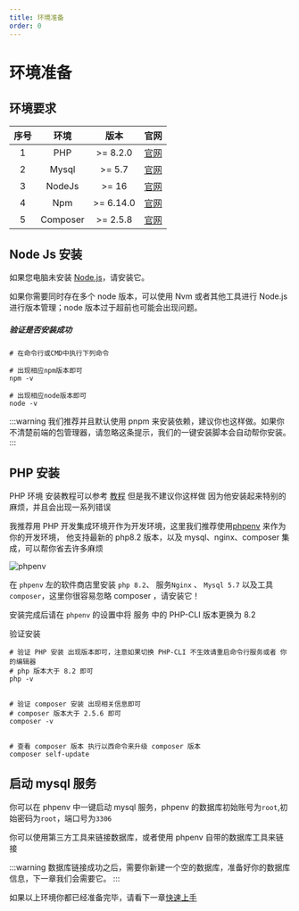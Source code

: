```yaml
---
title: 环境准备
order: 0
---
```


# 环境准备

## 环境要求

| 序号 |   环境   |   版本    |                                     官网                                      |
| :--: | :------: | :-------: | :---------------------------------------------------------------------------: |
|  1   |   PHP    | >= 8.2.0  |   <a href="https://www.php.net/" target="_blank" rel="noreferrer">官网</a>    |
|  2   |  Mysql   |  >= 5.7   | <a href="https://www.mysql.com/cn/" target="_blank" rel="noreferrer">官网</a> |
|  3   |  NodeJs  |   >= 16   |    <a href="https://nodejs.org/" target="_blank" rel="noreferrer">官网</a>    |
|  4   |   Npm    | >= 6.14.0 |  <a href="https://www.npmjs.com/" target="_blank" rel="noreferrer">官网</a>   |
|  5   | Composer | >= 2.5.8  | <a href="https://getcomposer.org/" target="_blank" rel="noreferrer">官网</a>  |

## Node Js 安装

如果您电脑未安装 <a href="https://nodejs.org/" target="_blank" rel="noreferrer">Node.js</a>，请安装它。

如果你需要同时存在多个 node 版本，可以使用 Nvm 或者其他工具进行 Node.js 进行版本管理；node 版本过于超前也可能会出现问题。

##### 验证是否安装成功

```shell
# 在命令行或CMD中执行下列命令

# 出现相应npm版本即可
npm -v

# 出现相应node版本即可
node -v
```

:::warning
我们推荐并且默认使用 pnpm 来安装依赖，建议你也这样做。如果你不清楚前端的包管理器，请忽略这条提示，我们的一键安装脚本会自动帮你安装。
:::

## PHP 安装

PHP 环境 安装教程可以参考 <a href="https://zhuanlan.zhihu.com/p/364743118" target="_blank" rel="noreferrer">教程</a> 但是我不建议你这样做
因为他安装起来特别的麻烦，并且会出现一系列错误

我推荐用 PHP 开发集成环境开作为开发环境，这里我们推荐使用<a href="https://www.phpenv.cn/" target="_blank" rel="noreferrer">phpenv</a> 来作为你的开发环境，
他支持最新的 php8.2 版本，以及 mysql、nginx、composer 集成，可以帮你省去许多麻烦

<img src="https://www.phpenv.cn/usr/themes/phpenv/img/phpenv.png" alt="phpenv">

在 `phpenv` 左的软件商店里安装 `php 8.2`、 服务`Nginx` 、 `Mysql 5.7` 以及工具 `composer`，这里你很容易忽略 composer ，请安装它！

安装完成后请在 `phpenv` 的设置中将 服务 中的 PHP-CLI 版本更换为 8.2

验证安装

```shell
# 验证 PHP 安装 出现版本即可，注意如果切换 PHP-CLI 不生效请重启命令行服务或者 你的编辑器
# php 版本大于 8.2 即可
php -v


# 验证 composer 安装 出现相关信息即可
# composer 版本大于 2.5.6 即可
composer -v


# 查看 composer 版本 执行以西命令来升级 composer 版本
composer self-update

```

## 启动 mysql 服务

你可以在 phpenv 中一键启动 mysql 服务，phpenv 的数据库初始账号为`root`,初始密码为`root`，端口号为`3306`

你可以使用第三方工具来链接数据库，或者使用 phpenv 自带的数据库工具来链接

:::warning
数据库链接成功之后，需要你新建一个空的数据库，准备好你的数据库信息，下一章我们会需要它。
:::

如果以上环境你都已经准备完毕，请看下一章[快速上手](/doc/start)
